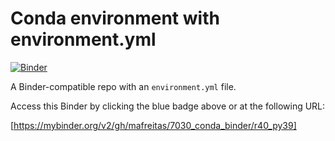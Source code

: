 # Conda environment with environment.yml

[![Binder](http://mybinder.org/badge_logo.svg)](https://mybinder.org/v2/gh/mafreitas/7030_conda_binder/r40_py39)

A Binder-compatible repo with an `environment.yml` file.

Access this Binder by clicking the blue badge above or at the following URL:

[https://mybinder.org/v2/gh/mafreitas/7030_conda_binder/r40_py39]

